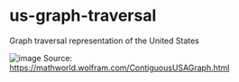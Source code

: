 # us-graph-traversal
Graph traversal representation of the United States

![image](https://github.com/user-attachments/assets/b4105ed0-089d-4267-b6b6-b5d04c10631d)
Source: https://mathworld.wolfram.com/ContiguousUSAGraph.html
